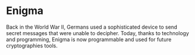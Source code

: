 # Enigma

Back in the World War II, Germans used a sophisticated device to send secret messages that were unable to decipher. Today, thanks to technology and programming, Enigma is now programmable and used for future cryptographies tools.

